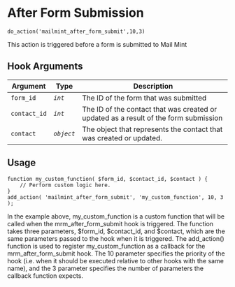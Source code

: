 # After Form Submission

<Badge type="tip" vertical="top" text="Mail Mint Core" /> <Badge type="warning" vertical="top" text="Basic" />

```do_action('mailmint_after_form_submit',10,3)```

This action is triggered before a form is submitted to Mail Mint


## Hook Arguments

| Argument   | Type        | Description                            |
|------------|-------------|----------------------------------------|
| `form_id`  | _`int`_     | The ID of the form that was submitted  |
| `contact_id`| _`int`_     | The ID of the contact that was created or updated as a result of the form submission  |
| `contact` | _`object`_     | The object that represents the contact that was created or updated.|


## Usage

```
function my_custom_function( $form_id, $contact_id, $contact ) {
    // Perform custom logic here.
}
add_action( 'mailmint_after_form_submit', 'my_custom_function', 10, 3 );
```

In the example above, my_custom_function is a custom function that will be called when the mrm_after_form_submit hook is triggered. The function takes three parameters, $form_id, $contact_id, and $contact, which are the same parameters passed to the hook when it is triggered.
The add_action() function is used to register my_custom_function as a callback for the mrm_after_form_submit hook. The 10 parameter specifies the priority of the hook (i.e. when it should be executed relative to other hooks with the same name), and the 3 parameter specifies the number of parameters the callback function expects.
